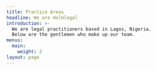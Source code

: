 ```yaml
---
title: Practice Areas
headline: We are Holmlegal
introduction: >-
  We are legal practitioners based in Lagos, Nigeria.
  Below are the gentlemen who make up our team.
menus:
  main:
    weight: 2
layout: page
---
```

